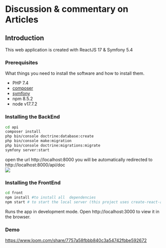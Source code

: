 # Discussion & commentary on Articles
## Introduction ##
This web application is created with ReactJS 17 & Symfony 5.4

### Prerequisites

What things you need to install the software and how to install them.
- PHP 7.4
- [composer](https://getcomposer.org/download/)
- [symfony](https://symfony.com/doc/current/setup.html)
- npm 8.5.2
- node v17.7.2

### Installing the BackEnd

```bash
cd api
composer install
php bin/console doctrine:database:create
php bin/console make:migration
php bin/console doctrine:migrations:migrate
symfony server:start
```
open the url http://localhost:8000 you will be automatically redirected to http://localhost:8000/api/doc  
![](../../../../../../home/badr/Desktop/apidoc.png)

### Installing the FrontEnd

```bash
cd front
npm install #to install all  dependencies
npm start # to start the local server (this project uses create-react-app)
```

Runs the app in development mode.
Open http://localhost:3000 to view it in the browser.

### Demo

https://www.loom.com/share/7757a58fbbb840c3a54742fbbe592672